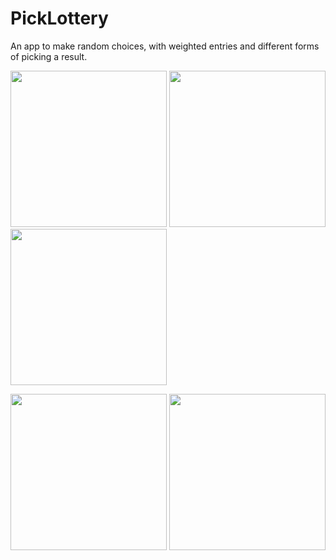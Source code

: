 # PickLottery
An app to make random choices, with weighted entries and different forms of picking a result.

<img src="https://user-images.githubusercontent.com/9659453/232248144-fddfbaab-1b7d-4710-bb1e-f93c1df9f58a.png" width="250"></img>
<img src="https://user-images.githubusercontent.com/9659453/232248277-ac483e0e-3e37-43a7-9378-587ba927ed28.png" width="250"></img>
<img src="https://user-images.githubusercontent.com/9659453/232248282-47e2c03f-506f-4e8c-856b-0ee1cd6a2552.png" width="250"></img>

<img src="https://user-images.githubusercontent.com/9659453/232248138-c4969e3a-6c1c-4f54-8889-54931082b3fe.png" width="250"></img>
<img src="https://user-images.githubusercontent.com/9659453/232248143-ca32e07d-c682-42b9-9a6b-3da12c5aa373.png" width="250"></img>

